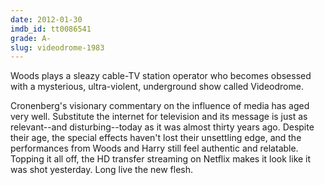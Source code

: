 ```yaml
---
date: 2012-01-30
imdb_id: tt0086541
grade: A-
slug: videodrome-1983
---
```


Woods plays a sleazy cable-TV station operator who becomes obsessed with a mysterious, ultra-violent, underground show called Videodrome.

Cronenberg's visionary commentary on the influence of media has aged very well. Substitute the internet for television and its message is just as relevant--and disturbing--today as it was almost thirty years ago. Despite their age, the special effects haven't lost their unsettling edge, and the performances from Woods and Harry still feel authentic and relatable. Topping it all off, the HD transfer streaming on Netflix makes it look like it was shot yesterday. Long live the new flesh.
